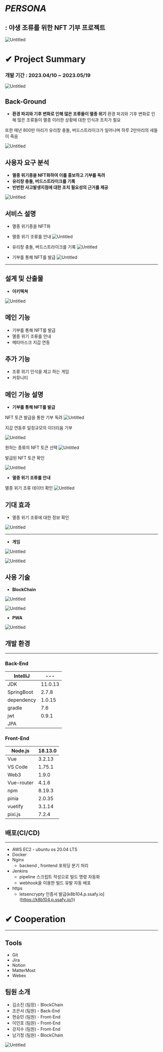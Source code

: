 # ***PERSONA***

## **: 야생 조류를 위한 NFT 기부 프로젝트**

![Untitled](images/image1.png)

# ✔ Project Summary


### 개발 기간 : 2023.04/10 ~ 2023.05/19

![Untitled](images/image2.png)

## Back-Ground

- **환경 파괴와 기후 변화로 인해 많은 조류들이 멸종 위기**
환경 파괴와 기후 변화로 인해 많은 조류들이 멸종
이러한 상황에 대한 인식과 조치가 필요

또한 매년 800만 마리가 유리창 충돌, 버드스트라이크가 일어나며
하루 2만마리의 새들이 죽음

![Untitled](images/image3.png)

## 사용자 요구 분석

- **멸종 위기종을 NFT화하여 이를 홍보하고 기부를 독려**
- **유리창 충돌, 버드스트라이크를 기록**
- **빈번한 사고발생지점에 대한 조치 필요성의 근거를 제공**

![Untitled](images/image4.png)


## 서비스 설명

- 멸종 위기종을 NFT화


- 멸종 위기 조류를 안내
![Untitled](images/image5.png)

- 유리창 충돌, 버드스트라이크를 기록
![Untitled](images/image6.png)

- 기부를 통해 NFT를 발급
![Untitled](images/image7.png)


---

## 설계 및 산출물



- **아키텍쳐**

![Untitled](images/image8.png)




 

## 메인 기능

- 기부를 통해 NFT를 발급
- 멸종 위기 조류를 안내
- 메타마스크 지갑 연동

## 추가 기능

- 조류 위기 인식을 재고 하는 게임
- 커뮤니티

## 메인 기능 설명

- **기부를 통해 NFT를 발급**

NFT 토큰 발급을 통한 기부 독려
![Untitled](images/image9.png)

지갑 연동후 일정규모의 이더리움 기부

![Untitled](images/image10.png)

원하는 종류의 NFT 토큰 선택
![Untitled](images/image11.png)

발급된 NFT 토큰 확인

![Untitled](images/image12.png)


- **멸종 위기 조류를 안내**


멸종 위기 조류 데이터 확인
![Untitled](images/image13.png)

## 기대 효과

- 멸종 위기 조류에 대한 정보 확인

![Untitled](images/image14.png)


---

-  **게임**

![Untitled](images/image15.png)


![Untitled](images/imgae16.png)



## 사용 기술

- **BlockChain**

![Untitled](images/image17.png)

![Untitled](images/image18.png)


- **PWA**

![Untitled](images/image19.png)



## 개발 환경

---

### **Back-End**

| IntelliJ | ---|
| --- | --- |
| JDK | 11.0.13 |
| SpringBoot | 2.7.8 |
| dependency | 1.0.15 |
| gradle | 7.6 |
| jwt | 0.9.1 |
| JPA |  |

### Front-End

| Node.js | 18.13.0 |
| --- | --- |
| Vue | 3.2.13 |
| VS Code | 1.75.1 |
| Web3 | 1.9.0 |
| Vue-router | 4.1.6 |
| npm | 8.19.3 |
| pinia | 2.0.35 |
| vuetify | 3.1.14 |
| pixi.js | 7.2.4 |




## 배포(CI/CD)

---

- AWS EC2 - ubuntu os 20.04 LTS
- Docker
- Nginx
    - backend , frontend 포워딩 분기 처리
- Jenkins
    - pipeline 스크립트 작성으로 빌드 명령 자동화
    - webhook을 이용한 빌드 유발 자동 배포
- https
    - letsencrypty 인증서 발급(k8b104.p.ssafy.io](https://k8b104.p.ssafy.io/))

# ✔ **Cooperation**

---

## Tools

- Git
- Jira
- Notion
- MatterMost
- Webex

## 팀원 소개

- 김소진 (팀장) - BlockChain
- 조은서 (팀원) - Back-End
- 현승민 (팀원) - Front-End
- 이인호 (팀원) - Front-End
- 강지수 (팀원) - Front-End
- 남기정 (팀원) - BlockChain

![Untitled](images/image20.png)